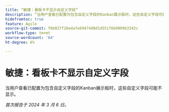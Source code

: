 ```yaml
---
title: “敏捷：看板卡不显示自定义字段”
description: “当用户查看已配置为包含自定义字段的Kanban展示板时，这些自定义字段可能不显示。”
hidefromtoc: true
feature: Agile
source-git-commit: f6b027f26edafe69474d0d1d551f6b9909b3342c
workflow-type: tm+mt
source-wordcount: '64'
ht-degree: 6%

---
```



# 敏捷：看板卡不显示自定义字段

当用户查看已配置为包含自定义字段的Kanban展示板时，这些自定义字段可能不显示。

_首次报告于 2024 年 3 月 6 日。_

